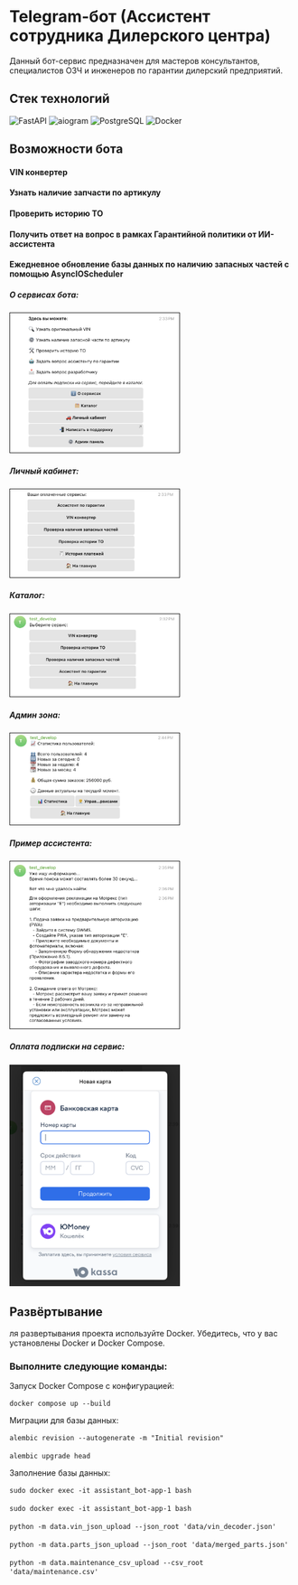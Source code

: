 # Telegram-бот (Ассистент сотрудника Дилерского центра)

Данный бот-сервис предназначен для мастеров консультантов, специалистов ОЗЧ и инженеров по гарантии дилерский предприятий.

## Стек технологий

![FastAPI](https://img.shields.io/badge/FastAPI-009639?style=flat)
![aiogram](https://img.shields.io/badge/aiogram-0099FF)
![PostgreSQL](https://img.shields.io/badge/PostgreSQL-336791?logo=postgresql&logoColor=white)
![Docker](https://img.shields.io/badge/Docker-2496ED?logo=docker&logoColor=white)

## Возможности бота

#### VIN конвертер
#### Узнать наличие запчасти по артикулу
#### Проверить историю ТО
#### Получить ответ на вопрос в рамках Гарантийной политики от ИИ-ассистента
#### Ежедневное обновление базы данных по наличию запасных частей с помощью AsyncIOScheduler


##### О сервисах бота:

<img src="examples/decription.png" width="300" height: auto border="1">

##### Личный кабинет:

<img src="examples/services.png" width="300" height: auto border="1">

##### Каталог:

<img src="examples/catalog.png" width="300" height: auto border="1">

##### Админ зона:

<img src="examples/statistic.png" width="300" height: auto border="1">

##### Пример ассистента:

<img src="examples/assistant.png" width="300" height: auto border="1">

##### Оплата подписки на сервис:

<img src="examples/payment.png" width="300" height: auto border="1">


## Развёртывание

ля развертывания проекта используйте Docker. Убедитесь, что у вас установлены Docker и Docker Compose.

### Выполните следующие команды:

Запуск Docker Compose с конфигурацией:

```
docker compose up --build
```

Миграции для базы данных:

```
alembic revision --autogenerate -m "Initial revision"

alembic upgrade head
```



Заполнение базы данных:

```
sudo docker exec -it assistant_bot-app-1 bash

sudo docker exec -it assistant_bot-app-1 bash

python -m data.vin_json_upload --json_root 'data/vin_decoder.json'

python -m data.parts_json_upload --json_root 'data/merged_parts.json'

python -m data.maintenance_csv_upload --csv_root 'data/maintenance.csv'
```